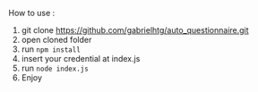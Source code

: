 How to use : 
1. git clone https://github.com/gabrielhtg/auto_questionnaire.git
2. open cloned folder
3. run ```npm install```
4. insert your credential at index.js
5. run ```node index.js```
6. Enjoy